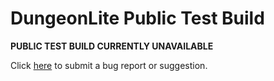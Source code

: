 # DungeonLite Public Test Build
**PUBLIC TEST BUILD CURRENTLY UNAVAILABLE**

Click [here](https://github.com/DungeonLite/DungeonLitePTB/issues/new/choose) to submit a bug report or suggestion.

